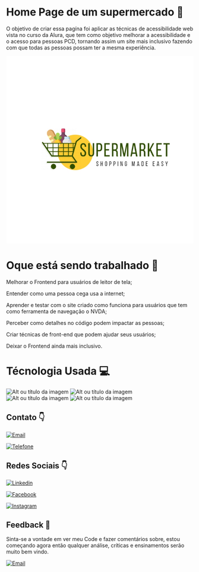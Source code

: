 <h1> Home Page de um supermercado 🏪 </h1>

<p> O objetivo de criar essa pagína foi aplicar as técnicas de acessibilidade web vista no curso da Alura, que tem como objetivo melhorar a acessibilidade e o acesso para pessoas PCD, tornando assim um site mais inclusivo fazendo com que todas as pessoas possam ter a mesma experiência.</p>

<p><img src="img01.jpg" alt="Supermarket com um carrinho de compras"></p>

<h1> Oque está sendo trabalhado 🚧 </h1>

<p>Melhorar o Frontend para usuários de leitor de tela;</p>
<p>Entender como uma pessoa cega usa a internet;</p>
<p>Aprender e testar com o site criado como funciona para usuários que tem como ferramenta de navegação o NVDA;</p>
<p>Perceber como detalhes no código podem impactar as pessoas;</p>
<p>Criar técnicas de front-end que podem ajudar seus usuários;</p>
<p>Deixar o Frontend ainda mais inclusivo.</p>

<h1> Técnologia Usada 💻 </h1>

![Alt ou título da imagem](https://img.shields.io/badge/HTML-239120?style=for-the-badge&logo=html5&logoColor=white) ![Alt ou título da imagem](https://img.shields.io/badge/HTML5-E34F26?style=for-the-badge&logo=html5&logoColor=white) ![Alt ou título da imagem](https://img.shields.io/badge/CSS-239120?&style=for-the-badge&logo=css3&logoColor=white) ![Alt ou título da imagem](https://img.shields.io/badge/CSS3-1572B6?style=for-the-badge&logo=css3&logoColor=white)

##  Contato 👇

[![Email](https://img.shields.io/badge/Gmail-D14836?style=for-the-badge&logo=gmail&logoColor=white)](edson.eduardoengbonelli@gmail.com)

[![Telefone](https://img.shields.io/badge/WhatsApp-25D366?style=for-the-badge&logo=whatsapp&logoColor=white)](55+(19)9-8351-4369)


##  Redes Sociais 👇

[![Linkedin](https://img.shields.io/badge/LinkedIn-0077B5?style=for-the-badge&logo=linkedin&logoColor=white)](https://www.linkedin.com/in/edsonbonelli/)

[![Facebook](https://img.shields.io/badge/Facebook-1877F2?style=for-the-badge&logo=facebook&logoColor=white)](https://www.facebook.com/edsonebonelli)

[![Instagram](https://img.shields.io/badge/Instagram-E4405F?style=for-the-badge&logo=instagram&logoColor=white)](https://www.instagram.com/ee.bonelli/)

##  Feedback 📜 

<p>Sinta-se a vontade em ver meu Code e fazer comentários sobre, estou começando agora então qualquer análise, críticas e ensinamentos serão muito bem vindo.</p>

[![Email](https://img.shields.io/badge/Gmail-D14836?style=for-the-badge&logo=gmail&logoColor=white)](edson.eduardoengbonelli@gmail.com)

